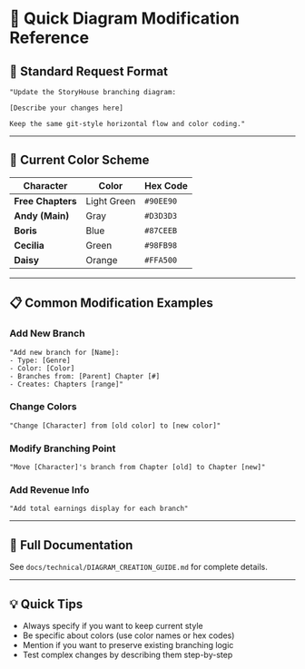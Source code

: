 # 🚀 Quick Diagram Modification Reference

## 📝 **Standard Request Format**

```
"Update the StoryHouse branching diagram:

[Describe your changes here]

Keep the same git-style horizontal flow and color coding."
```

---

## 🎨 **Current Color Scheme**

| Character         | Color       | Hex Code  |
| ----------------- | ----------- | --------- |
| **Free Chapters** | Light Green | `#90EE90` |
| **Andy (Main)**   | Gray        | `#D3D3D3` |
| **Boris**         | Blue        | `#87CEEB` |
| **Cecilia**       | Green       | `#98FB98` |
| **Daisy**         | Orange      | `#FFA500` |

---

## 📋 **Common Modification Examples**

### **Add New Branch**

```
"Add new branch for [Name]:
- Type: [Genre]
- Color: [Color]
- Branches from: [Parent] Chapter [#]
- Creates: Chapters [range]"
```

### **Change Colors**

```
"Change [Character] from [old color] to [new color]"
```

### **Modify Branching Point**

```
"Move [Character]'s branch from Chapter [old] to Chapter [new]"
```

### **Add Revenue Info**

```
"Add total earnings display for each branch"
```

---

## 🔗 **Full Documentation**

See `docs/technical/DIAGRAM_CREATION_GUIDE.md` for complete details.

---

## 💡 **Quick Tips**

- Always specify if you want to keep current style
- Be specific about colors (use color names or hex codes)
- Mention if you want to preserve existing branching logic
- Test complex changes by describing them step-by-step
